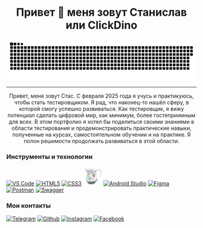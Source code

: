<h1 align="center">Привет 👋 меня зовут Станислав или ClickDino</h1>

<p align="center">
 <img width="800" src="github-snake.svg" alt="snake"/>
</p>

---

<p align="center">Привет, меня зовут Стас. С февраля 2025 года я учусь и практикуюсь, чтобы стать тестировщиком. Я рад, что наконец-то нашёл сферу, в которой смогу успешно развиваться. Как тестировщик, я вижу потенциал сделать цифровой мир, как минимум, более гостеприимным для всех. В этом портфолио я хотел бы поделиться своими знаниями в области тестирования и продемонстрировать практические навыки, полученные на курсах, самостоятельном обучении и на практике. Я полон решимости продолжать развиваться в этой области.</p>


<h3 align="left">Инструменты и технологии</h3>

<p align="left">
<a href="https://code.visualstudio.com/" target="_blank">
<img src="https://www.svgrepo.com/show/374171/vscode.svg" width="50" height="50" alt="VS Code" /></a>
<a href="https://developer.mozilla.org/en-US/docs/Glossary/HTML5" target="_blank" rel="noreferrer"><img src="https://www.svgrepo.com/show/452228/html-5.svg" width="50" height="50" alt="HTML5" /></a>
<a href="https://www.w3.org/TR/CSS/#css" target="_blank">
<img src="https://www.svgrepo.com/show/249755/css.svg" width="50" height="50" alt="CSS3" /></a>
<a href="https://www.charlesproxy.com/" target="_blank">
<img src="https://github.com/qajenna/qajenna/blob/main/icons/Charles.png" alt="Charles" width="50" height="50" /></a>
<a href="https://developer.android.com/studio" target="_blank">
<img src="https://img.icons8.com/?size=96&id=EgOU93v1DHjU&format=png" alt="Android Studio" width="50" height="50" /></a>
<a href="https://figma.com" target="_blank">
<img src="https://www.svgrepo.com/show/452202/figma.svg" alt="Figma" width="50" height="50"/></a>
<a href="https://www.postman.com/" target="_blank">
<img src="https://www.svgrepo.com/show/354202/postman-icon.svg" alt="Postman" width="50" height="50" /></a>
<a href="https://swagger.io/" target="_blank">
<img src="https://www.svgrepo.com/show/354420/swagger.svg" alt="Swagger" width="50" height="50" /></a>
</p>

<h3 align="left">Мои контакты</h3>

<p align="left"> 
<a href="https://t.me/dino_dollar" target="_blank"><img src="https://www.svgrepo.com/show/452115/telegram.svg" alt="Telegram" width="30" height="30"/></a>
<a href="https://www.github.com/ClickDino" target="_blank"><img src="https://img.icons8.com/?size=96&id=bVGqATNwfhYq&format=png" alt="Github" width="30" height="30"/></a>
<a href="http://www.instagram.com/chegodaev.stas" target="_blank"><img src="https://www.svgrepo.com/show/303154/instagram-2016-logo.svg" alt="Instagram" width="30" height="30"/></a>
<a href="https://www.facebook.com/chegodaev.stas" target="_blank"><img src="https://www.svgrepo.com/show/475647/facebook-color.svg" alt="Facebook" width="30" height="30"/></a>
</p>
